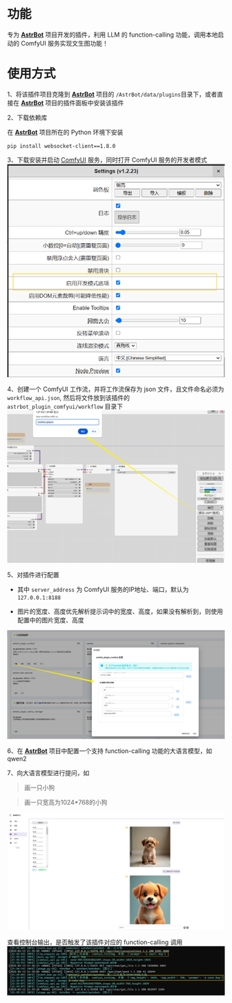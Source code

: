 # 功能
专为 **[AstrBot](https://github.com/Soulter/AstrBot)** 项目开发的插件，利用 LLM 的 function-calling 功能，调用本地启动的 ComfyUI 服务实现文生图功能！

# 使用方式
1、将该插件项目克隆到 **[AstrBot](https://github.com/Soulter/AstrBot)** 项目的 `/AstrBot/data/plugins`目录下，或者直接在 **[AstrBot](https://github.com/Soulter/AstrBot)** 项目的插件面板中安装该插件

2、下载依赖库

在 **[AstrBot](https://github.com/Soulter/AstrBot)** 项目所在的 Python 环境下安装 
```shell
pip install websocket-client==1.8.0
```

3、下载安装并启动 [ComfyUI](https://github.com/comfyanonymous/ComfyUI) 服务，同时打开 ComfyUI 服务的开发者模式
![img_1.png](assets/img_1.png)

4、创建一个 ComfyUI 工作流，并将工作流保存为 json 文件，且文件命名必须为 `workflow_api.json`, 然后将文件放到该插件的 `astrbot_plugin_comfyui/workflow` 目录下
![img_1.png](assets/img_4.png)

5、对插件进行配置

* 其中 `server_address` 为 ComfyUI 服务的IP地址、端口，默认为 `127.0.0.1:8188`

* 图片的宽度、高度优先解析提示词中的宽度、高度，如果没有解析到，则使用配置中的图片宽度、高度

![img_2.png](assets/img_5.png)

6、在 **[AstrBot](https://github.com/Soulter/AstrBot)** 项目中配置一个支持 function-calling 功能的大语言模型，如 qwen2

7、向大语言模型进行提问，如
> 画一只小狗

> 画一只宽高为1024*768的小狗

![img.png](assets/img.png)

查看控制台输出，是否触发了该插件对应的 function-calling 调用
![img.png](assets/img_3.png)